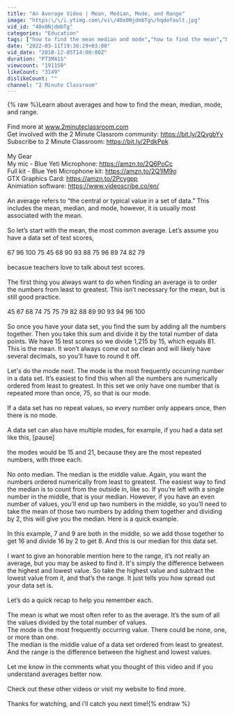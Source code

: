 ```yaml
---
title: "An Average Video | Mean, Median, Mode, and Range"
image: "https:\/\/i.ytimg.com\/vi\/40x0NjdmbTg\/hqdefault.jpg"
vid_id: "40x0NjdmbTg"
categories: "Education"
tags: ["how to find the mean median and mode","how to find the mean","how to find the mean in math"]
date: "2022-03-11T19:30:29+03:00"
vid_date: "2018-12-05T14:00:00Z"
duration: "PT3M41S"
viewcount: "191150"
likeCount: "3149"
dislikeCount: ""
channel: "2 Minute Classroom"
---
```

{% raw %}Learn about averages and how to find the mean, median, mode, and range.<br /><br />Find more at www.2minuteclassroom.com <br />Get involved with the 2 Minute Classrom community: <a rel="nofollow" target="blank" href="https://bit.ly/2QvgbYy">https://bit.ly/2QvgbYy</a> <br />Subscribe to 2 Minute Classroom: <a rel="nofollow" target="blank" href="https://bit.ly/2PdkPpk">https://bit.ly/2PdkPpk</a> <br /><br />My Gear<br />My mic - Blue Yeti Microphone: <a rel="nofollow" target="blank" href="https://amzn.to/2Q6PoCc">https://amzn.to/2Q6PoCc</a><br />Full kit - Blue Yeti Microphone kit: <a rel="nofollow" target="blank" href="https://amzn.to/2Q1lM9o">https://amzn.to/2Q1lM9o</a> <br />GTX Graphics Card: <a rel="nofollow" target="blank" href="https://amzn.to/2Pcygpp">https://amzn.to/2Pcygpp</a> <br />Animiation software: <a rel="nofollow" target="blank" href="https://www.videoscribe.co/en/">https://www.videoscribe.co/en/</a> <br /><br />An average refers to “the central or typical value in a set of data.” This includes the mean, median, and mode, however, it is usually most associated with the mean. <br /><br />So let’s start with the mean, the most common average. Let’s assume you have a data set of test scores, <br /><br />67 96 100 75 45 68 90 93 88 75 96 89 74 82 79<br /><br />becasue teachers love to talk about test scores. <br /><br />The first thing you always want to do when finding an average is to order the numbers from least to greatest. This isn’t necessary for the mean, but is still good practice.<br /><br />45 67 68 74 75 75 79 82 88 89 90 93 94 96 100 <br /><br />So once you have your data set, you find the sum by adding all the numbers together. Then you take this sum and divide it by the total number of data points. We have 15 test scores so we divide 1,215 by 15, which equals 81. This is the mean. It won’t always come out so clean and will likely have several decimals, so you’ll have to round it off.<br /><br />Let's do the mode next. The mode is the most frequently occurring number in a data set. It’s easiest to find this when all the numbers are numerically ordered from least to greatest. In this set we only have one number that is repeated more than once, 75, so that is our mode.<br /><br />If a data set has no repeat values, so every number only appears once, then there is no mode. <br /><br />A data set can also have multiple modes, for example, if you had a data set like this, [pause]<br /><br />the modes would be 15 and 21, because they are the most repeated numbers, with three each. <br /><br />No onto median. The median is the middle value. Again, you want the numbers ordered numerically from least to greatest. The easiest way to find the median is to count from the outside in, like so. If you’re left with a single number in the middle, that is your median. However, if you have an even number of values, you’ll end up two numbers in the middle, so you’ll need to take the mean of those two numbers by adding them together and dividing by 2, this will give you the median. Here is a quick example. <br /><br />In this example, 7 and 9 are both in the middle, so we add those together to get 16 and divide 16 by 2 to get 8. And this is our median for this data set. <br /><br />I want to give an honorable mention here to the range, it’s not really an average, but you may be asked to find it. It's simply the difference between the highest and lowest value. So take the highest value and subtract the lowest value from it, and that’s the range. It just tells you how spread out your data set is. <br /><br />Let’s do a quick recap to help you remember each.<br /><br />The mean is what we most often refer to as the average. It’s the sum of all the values divided by the total number of values.<br />The mode is the most frequently occurring value. There could be none, one, or more than one.<br />The median is the middle value of a data set ordered from least to greatest.<br />And the range is the difference between the highest and lowest values.<br /><br />Let me know in the comments what you thought of this video and if you understand averages better now.<br /><br />Check out these other videos or visit my website to find more. <br /><br />Thanks for watching, and i’ll catch you next time!{% endraw %}
